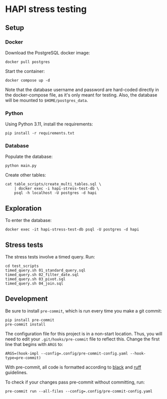 # HAPI stress testing

## Setup

### Docker

Download the PostgreSQL docker image:

```shell
docker pull postgres
```

Start the container:

```shell
docker compose up -d
```

Note that the database username and password are hard-coded directly in
the docker-compose file, as it's only meant for testing. Also, the
database will be mounted to `$HOME/postgres_data`.

### Python

Using Python 3.11, install the requirements:

```shell
pip install -r requirements.txt
```

### Database

Populate the database:

```shell
python main.py
```

Create other tables:
```shell
cat table_scripts/create_multi_tables.sql \
    | docker exec -i hapi-stress-test-db \
    psql -h localhost -U postgres -d hapi
```

## Exploration

To enter the database:

```shell
docker exec -it hapi-stress-test-db psql -U postgres -d hapi
````

## Stress tests

The stress tests involve a timed query. Run:

```shell
cd test_scripts
timed_query.sh 01_standard_query.sql
timed_query.sh 02_filter_date.sql
timed_query.sh 03_pivot.sql
timed_query.sh 04_join.sql
```

## Development

Be sure to install `pre-commit`, which is run every time
you make a git commit:

```shell
pip install pre-commit
pre-commit install
```

The configuration file for this project is in a
non-start location. Thus, you will need to edit your
`.git/hooks/pre-commit` file to reflect this. Change
the first line that begins with `ARGS` to:

```shell
ARGS=(hook-impl --config=.config/pre-commit-config.yaml --hook-type=pre-commit)
```

With pre-commit, all code is formatted according to
[black]("https://github.com/psf/black") and
[ruff]("https://github.com/charliermarsh/ruff") guidelines.

To check if your changes pass pre-commit without committing, run:

```shell
pre-commit run --all-files --config=.config/pre-commit-config.yaml
```
